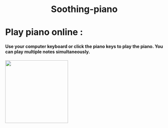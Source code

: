<h1 align="center">Soothing-piano</h1> 

# Play piano online :
<h4>Use your computer keyboard or click the piano keys to play the piano. You can play multiple notes simultaneously.
</h4>

<div align= "left"><img src="https://images.unsplash.com/photo-1593116619523-f7be02157cab?ixid=MnwxMjA3fDB8MHxwaG90by1wYWdlfHx8fGVufDB8fHx8&ixlib=rb-1.2.1&auto=format&fit=crop&w=1839&q=80" height="200"/>
  
</div>
